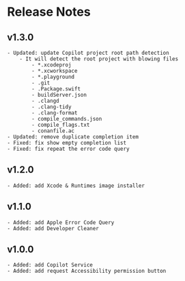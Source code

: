 # Release Notes

## **v1.3.0**

    - Updated: update Copilot project root path detection
        - It will detect the root project with blowing files
            - *.xcodeproj
            - *.xcworkspace
            - *.playground
            - .git
            - .Package.swift
            - buildServer.json
            - .clangd
            - .clang-tidy
            - .clang-format
            - compile_commands.json
            - compile_flags.txt
            - conanfile.ac
    - Updated: remove duplicate completion item
    - Fixed: fix show empty completion list
    - Fixed: fix repeat the error code query

## **v1.2.0**

    - Added: add Xcode & Runtimes image installer

## **v1.1.0**

    - Added: add Apple Error Code Query
    - Added: add Developer Cleaner

## **v1.0.0**

    - Added: add Copilot Service
    - Added: add request Accessibility permission button
